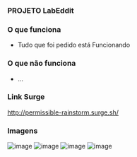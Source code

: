 
### PROJETO LabEddit

### O que funciona
- Tudo que foi pedido está Funcionando 

### O que não funciona
- ...

### Link Surge 
http://permissible-rainstorm.surge.sh/

### Imagens
![image](https://user-images.githubusercontent.com/99276733/172011715-9ea6154f-2631-4093-be33-92336c7be05d.png)
![image](https://user-images.githubusercontent.com/99276733/172011756-aa60e724-67bc-4978-9e25-35794058ac58.png)
![image](https://user-images.githubusercontent.com/99276733/172011789-dd5daa05-a930-4de4-b57c-908b12637a80.png)
![image](https://user-images.githubusercontent.com/99276733/172011839-de7a4b69-e394-4104-8e07-ac2d621b067b.png)


